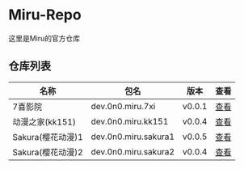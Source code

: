 
# Miru-Repo

这里是Miru的官方仓库

## 仓库列表
|  名称   | 包名 | 版本 | 查看 |
|  ----   | ---- | --- | ---  |
| 7喜影院 | dev.0n0.miru.7xi | v0.0.1 | [查看](https://github.com/miru-project/repo/blob/main/repo/7xi.js) |
| 动漫之家(kk151) | dev.0n0.miru.kk151 | v0.0.4 | [查看](https://github.com/miru-project/repo/blob/main/repo/kk151.js) |
| Sakura(樱花动漫)1 | dev.0n0.miru.sakura1 | v0.0.5 | [查看](https://github.com/miru-project/repo/blob/main/repo/sakura1.js) |
| Sakura(樱花动漫)2 | dev.0n0.miru.sakura2 | v0.0.4 | [查看](https://github.com/miru-project/repo/blob/main/repo/sakura2.js) |
